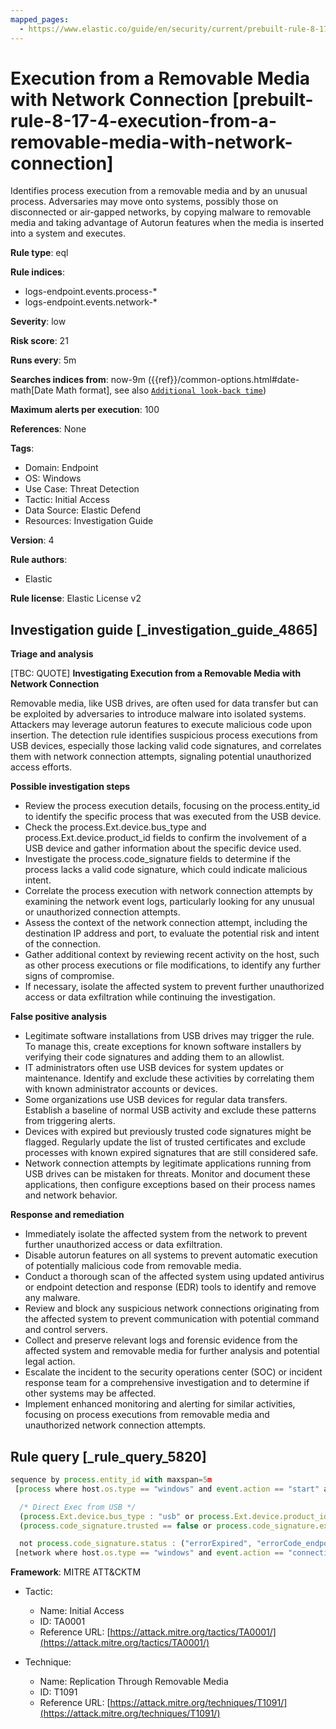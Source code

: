 ```yaml
---
mapped_pages:
  - https://www.elastic.co/guide/en/security/current/prebuilt-rule-8-17-4-execution-from-a-removable-media-with-network-connection.html
---
```


# Execution from a Removable Media with Network Connection [prebuilt-rule-8-17-4-execution-from-a-removable-media-with-network-connection]

Identifies process execution from a removable media and by an unusual process. Adversaries may move onto systems, possibly those on disconnected or air-gapped networks, by copying malware to removable media and taking advantage of Autorun features when the media is inserted into a system and executes.

**Rule type**: eql

**Rule indices**:

* logs-endpoint.events.process-*
* logs-endpoint.events.network-*

**Severity**: low

**Risk score**: 21

**Runs every**: 5m

**Searches indices from**: now-9m ({{ref}}/common-options.html#date-math[Date Math format], see also [`Additional look-back time`](docs-content://solutions/security/detect-and-alert/create-detection-rule.md#rule-schedule))

**Maximum alerts per execution**: 100

**References**: None

**Tags**:

* Domain: Endpoint
* OS: Windows
* Use Case: Threat Detection
* Tactic: Initial Access
* Data Source: Elastic Defend
* Resources: Investigation Guide

**Version**: 4

**Rule authors**:

* Elastic

**Rule license**: Elastic License v2

## Investigation guide [_investigation_guide_4865]

**Triage and analysis**

[TBC: QUOTE]
**Investigating Execution from a Removable Media with Network Connection**

Removable media, like USB drives, are often used for data transfer but can be exploited by adversaries to introduce malware into isolated systems. Attackers may leverage autorun features to execute malicious code upon insertion. The detection rule identifies suspicious process executions from USB devices, especially those lacking valid code signatures, and correlates them with network connection attempts, signaling potential unauthorized access efforts.

**Possible investigation steps**

* Review the process execution details, focusing on the process.entity_id to identify the specific process that was executed from the USB device.
* Check the process.Ext.device.bus_type and process.Ext.device.product_id fields to confirm the involvement of a USB device and gather information about the specific device used.
* Investigate the process.code_signature fields to determine if the process lacks a valid code signature, which could indicate malicious intent.
* Correlate the process execution with network connection attempts by examining the network event logs, particularly looking for any unusual or unauthorized connection attempts.
* Assess the context of the network connection attempt, including the destination IP address and port, to evaluate the potential risk and intent of the connection.
* Gather additional context by reviewing recent activity on the host, such as other process executions or file modifications, to identify any further signs of compromise.
* If necessary, isolate the affected system to prevent further unauthorized access or data exfiltration while continuing the investigation.

**False positive analysis**

* Legitimate software installations from USB drives may trigger the rule. To manage this, create exceptions for known software installers by verifying their code signatures and adding them to an allowlist.
* IT administrators often use USB devices for system updates or maintenance. Identify and exclude these activities by correlating them with known administrator accounts or devices.
* Some organizations use USB devices for regular data transfers. Establish a baseline of normal USB activity and exclude these patterns from triggering alerts.
* Devices with expired but previously trusted code signatures might be flagged. Regularly update the list of trusted certificates and exclude processes with known expired signatures that are still considered safe.
* Network connection attempts by legitimate applications running from USB drives can be mistaken for threats. Monitor and document these applications, then configure exceptions based on their process names and network behavior.

**Response and remediation**

* Immediately isolate the affected system from the network to prevent further unauthorized access or data exfiltration.
* Disable autorun features on all systems to prevent automatic execution of potentially malicious code from removable media.
* Conduct a thorough scan of the affected system using updated antivirus or endpoint detection and response (EDR) tools to identify and remove any malware.
* Review and block any suspicious network connections originating from the affected system to prevent communication with potential command and control servers.
* Collect and preserve relevant logs and forensic evidence from the affected system and removable media for further analysis and potential legal action.
* Escalate the incident to the security operations center (SOC) or incident response team for a comprehensive investigation and to determine if other systems may be affected.
* Implement enhanced monitoring and alerting for similar activities, focusing on process executions from removable media and unauthorized network connection attempts.


## Rule query [_rule_query_5820]

```js
sequence by process.entity_id with maxspan=5m
 [process where host.os.type == "windows" and event.action == "start" and

  /* Direct Exec from USB */
  (process.Ext.device.bus_type : "usb" or process.Ext.device.product_id : "USB *") and
  (process.code_signature.trusted == false or process.code_signature.exists == false) and

  not process.code_signature.status : ("errorExpired", "errorCode_endpoint*")]
 [network where host.os.type == "windows" and event.action == "connection_attempted"]
```

**Framework**: MITRE ATT&CKTM

* Tactic:

    * Name: Initial Access
    * ID: TA0001
    * Reference URL: [https://attack.mitre.org/tactics/TA0001/](https://attack.mitre.org/tactics/TA0001/)

* Technique:

    * Name: Replication Through Removable Media
    * ID: T1091
    * Reference URL: [https://attack.mitre.org/techniques/T1091/](https://attack.mitre.org/techniques/T1091/)



